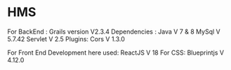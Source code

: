 # HMS
For BackEnd :
    Grails version V2.3.4 
          Dependencies : 
                  Java V 7 & 8 
                  MySql V 5.7.42
                  Servlet V 2.5
           Plugins:
                  Cors V 1.3.0
                  
For Front End Development here used:
      ReactJS V 18
            For CSS:
                  Blueprintjs V 4.12.0
